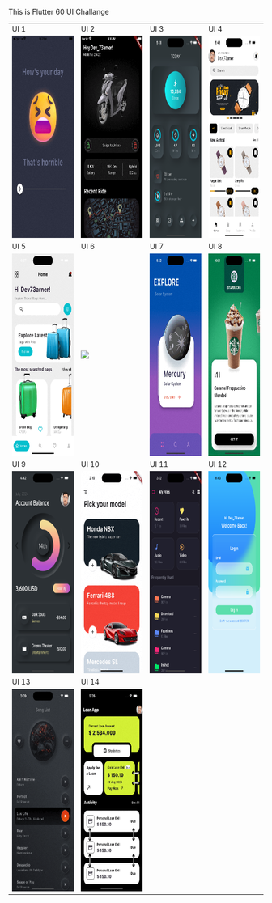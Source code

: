 This is Flutter 60 UI Challange

<table>
  <tr>
     <td>UI 1</td>
     <td>UI 2</td>
    <td>UI 3</td>
     <td>UI 4</td>
     </tr>
  <tr>
    <td><img src="https://github.com/Mirzaazmath/flutter_60_ui_challange/blob/main/UI_1_rating_bar/assets/output/result.gif" height="400"></td>
    <td><img src ="https://github.com/Mirzaazmath/flutter_60_ui_challange/blob/main/ui_2/assets/output/result.gif" height="400"></td>
    <td><img src ="https://github.com/Mirzaazmath/flutter_60_ui_challange/blob/main/ui_3_neo_fitbit_app/assets/output/Screenshot.png" height ="400"> </td>
    <td><img src ="https://github.com/Mirzaazmath/flutter_60_ui_challange/blob/main/ui_4_watch_store/assets/output/result.gif" height="400"> </td>
   
  </tr>
   <tr>
    <td>UI 5</td>
    <td>UI 6</td>
     <td>UI 7</td>
      <td>UI 8</td>
     </tr>
  <tr>
    <td><img src="https://github.com/Mirzaazmath/flutter_60_ui_challange/blob/main/ui_5_travel_bag_app/assets/output/result.gif" height="400"></td>
    <td><img src="https://github.com/Mirzaazmath/flutter_60_ui_challange/blob/main/ui_6_newsletter_app/assets/output/result.gif" height="400"></td>
    <td><img src="https://github.com/Mirzaazmath/flutter_60_ui_challange/blob/main/ui_7_planet_app/assets/output/result.gif" height="400"></td>
    <td><img src="https://github.com/Mirzaazmath/flutter_60_ui_challange/blob/main/ui_8_coffee_store_app/assets/output/result.gif"height ="400" > </td>
    
   </tr>
    <tr>
    <td>UI 9</td>
    <td>UI 10</td>
    <td>UI 11</td>
     <td>UI 12</td>
   </tr>
  <tr>
    <td><img src="https://github.com/Mirzaazmath/flutter_60_ui_challange/blob/main/ui_9_expense_dashboard/assets/output/Screenshot1.png" height="400"></td>
    <td><img src="https://github.com/Mirzaazmath/flutter_60_ui_challange/blob/main/ui_10_car_decor/assets/output/result.gif" height="400"></td>
     <td><img src="https://github.com/Mirzaazmath/flutter_60_ui_challange/blob/main/ui_11_file_manager_app/assets/Screenshot.png" height="400"></td>
    <td><img src="https://github.com/Mirzaazmath/flutter_60_ui_challange/blob/main/ui_12_login_with_glassmorphism/assets/output/Screenshot.png" height="400"></td>
    
  </tr>
    <td>UI 13</td>
    <td>UI 14</td>
   
   </tr>
  <tr>
    <td><img src="https://github.com/Mirzaazmath/flutter_60_ui_challange/blob/main/ui_13_neomorphic_music_player/assets/output/result.gif" height="400"></td>
    <td><img src="https://github.com/Mirzaazmath/flutter_60_ui_challange/blob/main/ui_14_loan_app_ui/assets/result.gif" height="400"></td>
  </tr>

 </table>


 

 
 

